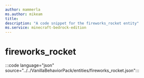 ```yaml
---
author: mammerla
ms.author: mikeam
title: 
description: "A code snippet for the fireworks_rocket entity"
ms.service: minecraft-bedrock-edition
---
```


# fireworks_rocket

:::code language="json" source="../../VanillaBehaviorPack/entities/fireworks_rocket.json":::
